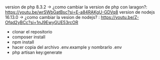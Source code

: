 version de php 8.3.2 -> ¿como cambiar la version de php con laragon?: https://youtu.be/wrSWbGatBsc?si=E-a84RAKgU-GDVq8
version de nodejs 16.13.0 -> ¿como cambiar la vesion de nodejs? : https://youtu.be/Z-Ofqd2yBCc?si=1nJ9EwyGUE53rcOR

- clonar el repositorio
- composer install
- npm install
- hacer copia del archivo .env.example y nombrarlo .env
- php artisan key:generate